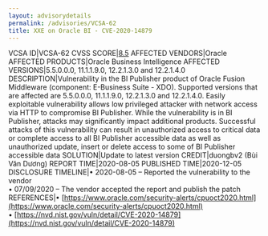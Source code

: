 ```yaml
---
layout: advisorydetails
permalink: /advisories/VCSA-62
title: XXE on Oracle BI - CVE-2020-14879
---
```

VCSA ID|VCSA-62
CVSS SCORE|[8.5](https://nvd.nist.gov/vuln-metrics/cvss/v3-calculator?calculator&version=3.0&vector=(AV:N/AC:L/PR:L/UI:N/S:C/C:H/I:L/A:N))
AFFECTED VENDORS|Oracle
AFFECTED PRODUCTS|Oracle Business Intelligence
AFFECTED VERSIONS|5.5.0.0.0, 11.1.1.9.0, 12.2.1.3.0 and 12.2.1.4.0
DESCRIPTION|Vulnerability in the BI Publisher product of Oracle Fusion Middleware (component: E-Business Suite - XDO). Supported versions that are affected are 5.5.0.0.0, 11.1.1.9.0, 12.2.1.3.0 and 12.2.1.4.0. Easily exploitable vulnerability allows low privileged attacker with network access via HTTP to compromise BI Publisher. While the vulnerability is in BI Publisher, attacks may significantly impact additional products. Successful attacks of this vulnerability can result in unauthorized access to critical data or complete access to all BI Publisher accessible data as well as unauthorized update, insert or delete access to some of BI Publisher accessible data
SOLUTION|Update to latest version
CREDIT|duongbv2 (Bùi Văn Dương)
REPORT TIME|2020-08-05
PUBLISHED TIME|2020-12-05
DISCLOSURE TIMELINE|&#8226; 2020-08-05 – Reported the vulnerability to the vendor<br>&#8226; 07/09/2020 – The vendor accepted the report and publish the patch
REFERENCES|&#8226; [https://www.oracle.com/security-alerts/cpuoct2020.html](https://www.oracle.com/security-alerts/cpuoct2020.html)<br>&#8226; [https://nvd.nist.gov/vuln/detail/CVE-2020-14879](https://nvd.nist.gov/vuln/detail/CVE-2020-14879)
